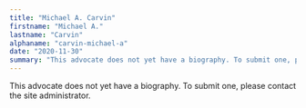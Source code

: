 ```yaml
---
title: "Michael A. Carvin"
firstname: "Michael A."
lastname: "Carvin"
alphaname: "carvin-michael-a"
date: "2020-11-30"
summary: "This advocate does not yet have a biography. To submit one, please contact the site administrator."
---
```

This advocate does not yet have a biography. To submit one, please contact the site administrator.

